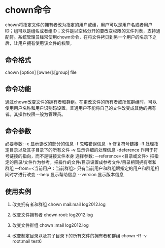 # chown命令
chown将指定文件的拥有者改为指定的用户或组，用户可以是用户名或者用户ID；组可以是组名或者组ID；文件是以空格分开的要改变权限的文件列表，支持通配符。系统管理员经常使用chown命令，在将文件拷贝到另一个用户的名录下之后，让用户拥有使用该文件的权限。 

## 命令格式
chown [option] [owner]:[group] file

## 命令功能
通过chown改变文件的拥有者和群组。在更改文件的所有者或所属群组时，可以使用用户名称和用户识别码设置。普通用户不能将自己的文件改变成其他的拥有者。其操作权限一般为管理员。

## 命令参数
必要参数:
-c 显示更改的部分的信息
-f 忽略错误信息
-h 修复符号链接
-R 处理指定目录以及其子目录下的所有文件
-v 显示详细的处理信息
-deference 作用于符号链接的指向，而不是链接文件本身
选择参数:
--reference=<目录或文件> 把指定的目录/文件作为参考，把操作的文件/目录设置成参考文件/目录相同拥有者和群组
--from=<当前用户：当前群组> 只有当前用户和群组跟指定的用户和群组相同时才进行改变
--help 显示帮助信息
--version 显示版本信息

## 使用实例
1. 改变拥有者和群组
chown mail:mail log2012.log

2. 改变文件拥有者
chown root: log2012.log

3. 改变文件群组
chown :mail log2012.log

4. 改变制定目录以及其子目录下的所有文件的拥有者和群组
chown -R -v root:mail test6